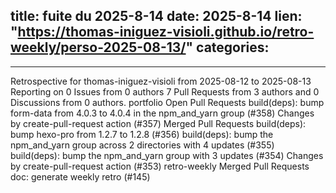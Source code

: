  
title:  fuite du 2025-8-14
date: 2025-8-14
lien: "https://thomas-iniguez-visioli.github.io/retro-weekly/perso-2025-08-13/"
categories:
  - 
---

Retrospective for thomas-iniguez-visioli from 2025-08-12 to 2025-08-13
Reporting on 0 Issues from 0 authors
7 Pull Requests from 3 authors
and 0 Discussions from 0 authors.
portfolio
Open Pull Requests
build(deps): bump form-data from 4.0.3 to 4.0.4 in the npm_and_yarn group (#358)
Changes by create-pull-request action (#357)
Merged Pull Requests
build(deps): bump hexo-pro from 1.2.7 to 1.2.8 (#356)
build(deps): bump the npm_and_yarn group across 2 directories with 4 updates (#355)
build(deps): bump the npm_and_yarn group with 3 updates (#354)
Changes by create-pull-request action (#353)
retro-weekly
Merged Pull Requests
doc: generate weekly retro (#145)

